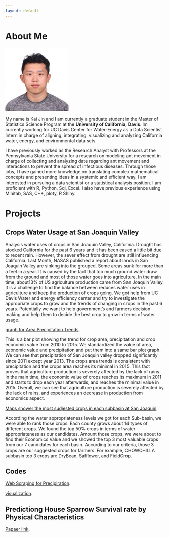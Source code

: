 ```yaml
---
layout: default
---
```


# [](#header-1) About Me  

<img src="https://github.com/KaiJin11/KaiJin11.github.io/blob/master/headshot.jpeg" width="200">

My name is Kai Jin and I am currently a graduate student in the Master of Statistics 
Science Program at the **University of California, Davis**. Im currently working for UC
Davis Center for Water-Energy as a Data Scientist Intern in charge of aligning, 
integrating, visualizing and analyzing California water, energy, and 
environmental data sets. 

I have previously worked as the Research Analyst with Professors at the Pennsylvania 
State University for a research on modeling ant movement in charge of collecting and
analyzing date regarding ant movement and interactions to prevent the spread of 
infectious diseases. Through those jobs, I have gained more knowledge on translating
complex mathematical concepts and presenting ideas in a systemic and efficient 
way. I am interested in pursuing a data scientist or a statistical analysis position. 
I am proficient with R, Python, Sql, Excel. I also have previous experience using Minitab, 
SAS, C++, ploty, R Shiny.  




# [](#header-1)Projects

## [](#header-2)Crops Water Usage at San Joaquin Valley 

Analysis water uses of crops in San Joaquin Valley, California. Drought has stocked California for the past 6 years and it has been eased a little bit due to recent rain. However, the sever effect from drought are still influencing California. Last Month, NASAS published a report about lands in San Joaquin Valley are sinking into the grouped. Some areas sunk for more than a feet in a year. It is caused by the fact that too much ground water draw from the ground and most of those water goes into agriculture.
In the main time, about13% of US agriculture production came from San Joaquin Valley. It is a challenge to find the balance between reduces water uses in agriculture and keep the production of crops going. We got help from UC Davis Water and energy efficiency center and try to investigate the appropriate crops to grow and the trends of changing in crops in the past 6 years. Potentially we want to help government’s and farmers decision making and help them to decide the best crop to grow in terms of water usage.


[graph for Area Precipitation Trends](Area%252C%20Value%252C%20And%20Precipitation%20Trends.html).

This is a bar plot showing the trend for crop area, precipitation and crop economic value from 2010 to 2015. We standardized the value of area, economic value and precipitation and put them into a same bar plot graph. We can see that precipitation of San Joaquin valley dropped significantly since 2011 except year 2013. The crops area trends is consistent with precipitation and the crops area reaches its minimal in 2015. This fact proves that agriculture production is severely affected by the lack of rains. In the main time, the economic value of crops reaches its maximum in 2011 and starts to drop each year afterwards, and reaches the minimal value in 2015. Overall, we can see that agriculture production is severely affected by the lack of rains, and experiences an decrease in production from economics aspect.



[Maps shower the most sudjested crops in each subbasin at San Joaquin](SJV_basin.html).

According the water appropriateness levels we got for each Sub-basin, we were able to rank those crops. Each county grows about 14 types of different crops. We found the top 50% crops in terms of water appropriateness as our candidates. Amount those crops, we were about to find their Economics Value and we showed the top 3 most valuable crops from our 7 candidates for each basin.  According to our criteria, those 3 crops are our suggested crops for farmers.  For example, CHOWCHILLA subbasin top 3 crops are DryBean, Safflower, and FieldCrop.


## [](#header-2)Codes 


[Web Scraping for Precipiration](script+precipitation+data.ipynb).


[visualization](Ploty+plot+Trends+.ipynb).






## [](#header-2)Predictiong House Sparrow Survival rate by Physical Characteristics 


[Papaer link](sta-207-final%20project.pdf).





